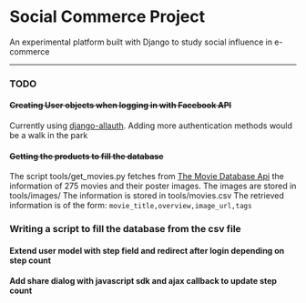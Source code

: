 # Social Commerce Project
An experimental platform built with Django to study social influence in e-commerce
* * *
### TODO
#### ~~Creating User objects when logging in with Facebook API~~
Currently using [django-allauth](https://github.com/pennersr/django-allauth).
Adding more authentication methods would be a walk in the park
#### ~~Getting the products to fill the database~~
The script tools/get_movies.py fetches from [The Movie Database Api](https://www.themoviedb.org/documentation/api) the information of 275 movies and their poster images.
The images are stored in tools/images/
The information is stored in tools/movies.csv 
The retrieved information is of the form:
`movie_title,overview,image_url,tags`
### Writing a script to fill the database from the csv file
#### Extend user model with step field and redirect after login depending on step count
#### Add share dialog with javascript sdk and ajax callback to update step count
